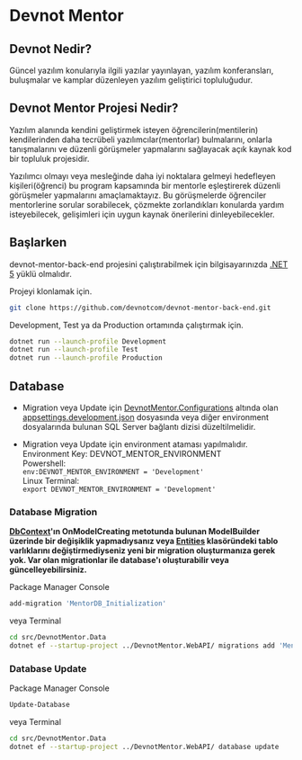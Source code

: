 # Devnot Mentor  

## Devnot Nedir?

Güncel yazılım konularıyla ilgili yazılar yayınlayan, yazılım konferansları, buluşmalar ve kamplar düzenleyen yazılım geliştirici topluluğudur.  

## Devnot Mentor Projesi Nedir?

Yazılım alanında kendini geliştirmek isteyen öğrencilerin(mentilerin) kendilerinden daha tecrübeli yazılımcılar(mentorlar) bulmalarını, onlarla tanışmalarını ve düzenli görüşmeler yapmalarını sağlayacak açık kaynak kod bir topluluk projesidir.

Yazılımcı olmayı veya mesleğinde daha iyi noktalara gelmeyi hedefleyen kişileri(öğrenci) bu program kapsamında bir mentorle eşleştirerek düzenli görüşmeler yapmalarını amaçlamaktayız. Bu görüşmelerde öğrenciler mentorlerine sorular sorabilecek, çözmekte zorlandıkları konularda yardım isteyebilecek, gelişimleri için uygun kaynak önerilerini dinleyebilecekler.

## Başlarken

devnot-mentor-back-end projesini çalıştırabilmek için bilgisayarınızda [.NET 5](https://dotnet.microsoft.com/download/dotnet/5.0) yüklü olmalıdır.

Projeyi klonlamak için.

```sh
git clone https://github.com/devnotcom/devnot-mentor-back-end.git
```

Development, Test ya da Production ortamında çalıştırmak için.

```sh
dotnet run --launch-profile Development
dotnet run --launch-profile Test
dotnet run --launch-profile Production
```

## Database

* Migration veya Update için [DevnotMentor.Configurations](./src/DevnotMentor.Configurations/) altında olan [appsettings.development.json](./src/DevnotMentor.Configurations/appsettings.development.json) dosyasında veya diğer environment dosyalarında bulunan SQL Server bağlantı dizisi düzeltilmelidir.

* Migration veya Update için environment ataması yapılmalıdır.  
Environment Key: DEVNOT_MENTOR_ENVIRONMENT  
Powershell:  
`env:DEVNOT_MENTOR_ENVIRONMENT = 'Development'`  
Linux Terminal:  
`export DEVNOT_MENTOR_ENVIRONMENT = 'Development'`

### Database Migration

**[DbContext](./src/DevnotMentor.Data/MentorDBContext.cs)'ın OnModelCreating metotunda bulunan ModelBuilder üzerinde bir değişiklik yapmadıysanız veya [Entities](./src/DevnotMentor.Data/Entities) klasöründeki tablo varlıklarını değiştirmediyseniz yeni bir migration oluşturmanıza gerek yok. Var olan migrationlar ile database'ı oluşturabilir veya güncelleyebilirsiniz.**

Package Manager Console

```sh
add-migration 'MentorDB_Initialization'
```

veya Terminal

```sh
cd src/DevnotMentor.Data 
dotnet ef --startup-project ../DevnotMentor.WebAPI/ migrations add 'MentorDB_Initialization'
```

### Database Update

Package Manager Console

```sh
Update-Database
```

veya Terminal

```sh
cd src/DevnotMentor.Data 
dotnet ef --startup-project ../DevnotMentor.WebAPI/ database update
```
